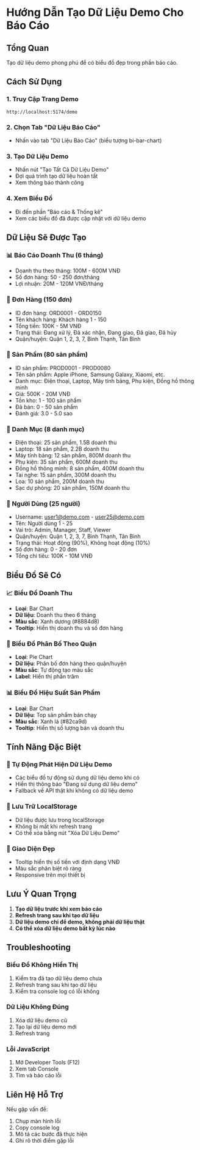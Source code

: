 # Hướng Dẫn Tạo Dữ Liệu Demo Cho Báo Cáo

## Tổng Quan
Tạo dữ liệu demo phong phú để có biểu đồ đẹp trong phần báo cáo.

## Cách Sử Dụng

### 1. Truy Cập Trang Demo
```
http://localhost:5174/demo
```

### 2. Chọn Tab "Dữ Liệu Báo Cáo"
- Nhấn vào tab "Dữ Liệu Báo Cáo" (biểu tượng bi-bar-chart)

### 3. Tạo Dữ Liệu Demo
- Nhấn nút "Tạo Tất Cả Dữ Liệu Demo"
- Đợi quá trình tạo dữ liệu hoàn tất
- Xem thông báo thành công

### 4. Xem Biểu Đồ
- Đi đến phần "Báo cáo & Thống kê"
- Xem các biểu đồ đã được cập nhật với dữ liệu demo

## Dữ Liệu Sẽ Được Tạo

### 📊 Báo Cáo Doanh Thu (6 tháng)
- Doanh thu theo tháng: 100M - 600M VNĐ
- Số đơn hàng: 50 - 250 đơn/tháng
- Lợi nhuận: 20M - 120M VNĐ/tháng

### 🛒 Đơn Hàng (150 đơn)
- ID đơn hàng: ORD0001 - ORD0150
- Tên khách hàng: Khách hàng 1 - 150
- Tổng tiền: 100K - 5M VNĐ
- Trạng thái: Đang xử lý, Đã xác nhận, Đang giao, Đã giao, Đã hủy
- Quận/huyện: Quận 1, 2, 3, 7, Bình Thạnh, Tân Bình

### 📱 Sản Phẩm (80 sản phẩm)
- ID sản phẩm: PROD0001 - PROD0080
- Tên sản phẩm: Apple iPhone, Samsung Galaxy, Xiaomi, etc.
- Danh mục: Điện thoại, Laptop, Máy tính bảng, Phụ kiện, Đồng hồ thông minh
- Giá: 500K - 20M VNĐ
- Tồn kho: 1 - 100 sản phẩm
- Đã bán: 0 - 50 sản phẩm
- Đánh giá: 3.0 - 5.0 sao

### 📂 Danh Mục (8 danh mục)
- Điện thoại: 25 sản phẩm, 1.5B doanh thu
- Laptop: 18 sản phẩm, 2.2B doanh thu
- Máy tính bảng: 12 sản phẩm, 800M doanh thu
- Phụ kiện: 35 sản phẩm, 600M doanh thu
- Đồng hồ thông minh: 8 sản phẩm, 400M doanh thu
- Tai nghe: 15 sản phẩm, 300M doanh thu
- Loa: 10 sản phẩm, 200M doanh thu
- Sạc dự phòng: 20 sản phẩm, 150M doanh thu

### 👥 Người Dùng (25 người)
- Username: user1@demo.com - user25@demo.com
- Tên: Người dùng 1 - 25
- Vai trò: Admin, Manager, Staff, Viewer
- Quận/huyện: Quận 1, 2, 3, 7, Bình Thạnh, Tân Bình
- Trạng thái: Hoạt động (90%), Không hoạt động (10%)
- Số đơn hàng: 0 - 20 đơn
- Tổng chi tiêu: 100K - 10M VNĐ

## Biểu Đồ Sẽ Có

### 📈 Biểu Đồ Doanh Thu
- **Loại**: Bar Chart
- **Dữ liệu**: Doanh thu theo 6 tháng
- **Màu sắc**: Xanh dương (#8884d8)
- **Tooltip**: Hiển thị doanh thu và số đơn hàng

### 🥧 Biểu Đồ Phân Bố Theo Quận
- **Loại**: Pie Chart
- **Dữ liệu**: Phân bố đơn hàng theo quận/huyện
- **Màu sắc**: Tự động tạo màu sắc
- **Label**: Hiển thị phần trăm

### 📊 Biểu Đồ Hiệu Suất Sản Phẩm
- **Loại**: Bar Chart
- **Dữ liệu**: Top sản phẩm bán chạy
- **Màu sắc**: Xanh lá (#82ca9d)
- **Tooltip**: Hiển thị số lượng bán và doanh thu

## Tính Năng Đặc Biệt

### 🔄 Tự Động Phát Hiện Dữ Liệu Demo
- Các biểu đồ tự động sử dụng dữ liệu demo khi có
- Hiển thị thông báo "Đang sử dụng dữ liệu demo"
- Fallback về API thật khi không có dữ liệu demo

### 💾 Lưu Trữ LocalStorage
- Dữ liệu được lưu trong localStorage
- Không bị mất khi refresh trang
- Có thể xóa bằng nút "Xóa Dữ Liệu Demo"

### 🎨 Giao Diện Đẹp
- Tooltip hiển thị số tiền với định dạng VNĐ
- Màu sắc phân biệt rõ ràng
- Responsive trên mọi thiết bị

## Lưu Ý Quan Trọng

1. **Tạo dữ liệu trước khi xem báo cáo**
2. **Refresh trang sau khi tạo dữ liệu**
3. **Dữ liệu demo chỉ để demo, không phải dữ liệu thật**
4. **Có thể xóa dữ liệu demo bất kỳ lúc nào**

## Troubleshooting

### Biểu Đồ Không Hiển Thị
1. Kiểm tra đã tạo dữ liệu demo chưa
2. Refresh trang sau khi tạo dữ liệu
3. Kiểm tra console log có lỗi không

### Dữ Liệu Không Đúng
1. Xóa dữ liệu demo cũ
2. Tạo lại dữ liệu demo mới
3. Refresh trang

### Lỗi JavaScript
1. Mở Developer Tools (F12)
2. Xem tab Console
3. Tìm và báo cáo lỗi

## Liên Hệ Hỗ Trợ

Nếu gặp vấn đề:
1. Chụp màn hình lỗi
2. Copy console log
3. Mô tả các bước đã thực hiện
4. Ghi rõ thời điểm gặp lỗi
